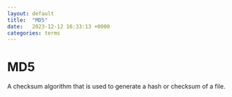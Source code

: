 ```yaml
---
layout: default
title:  "MD5"
date:   2023-12-12 16:33:13 +0000
categories: terms
---
```


# MD5

A checksum algorithm that is used to generate a hash or checksum of a file.

